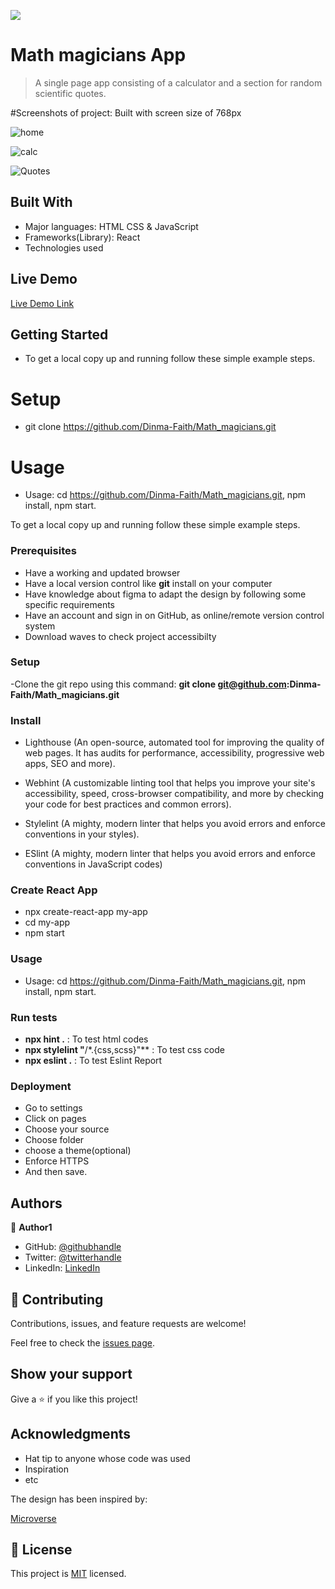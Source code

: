 ![](https://img.shields.io/badge/Microverse-blueviolet)

# Math magicians App

> A single page app consisting of a calculator and a section for random scientific quotes.

#Screenshots of project: Built with screen size of 768px

![home](https://user-images.githubusercontent.com/69027469/171456988-730f326e-816f-4340-9678-558b2d087260.jpeg)

![calc](https://user-images.githubusercontent.com/69027469/171457037-0f2a7562-417f-452a-9f10-54a7c525c78e.jpeg)

![Quotes](https://user-images.githubusercontent.com/69027469/171457130-6ade9ae9-c37a-436b-911e-1862f383bb61.jpeg)


## Built With

- Major languages: HTML CSS & JavaScript
- Frameworks(Library): React
- Technologies used

## Live Demo

[Live Demo Link]([https://livedemo.com](https://the-awesome-dinma-faith-site.netlify.app/calculator))


## Getting Started

- To get a local copy up and running follow these simple example steps.

# Setup
- git clone https://github.com/Dinma-Faith/Math_magicians.git

# Usage
-  Usage: cd <https://github.com/Dinma-Faith/Math_magicians.git>, npm install, npm start.

To get a local copy up and running follow these simple example steps.

### Prerequisites

- Have a working and updated browser
- Have a local version control like **git** install on your computer
- Have knowledge about figma to adapt the design by following some specific requirements
- Have an account and sign in on GitHub, as  online/remote version control system
- Download waves to check project accessibilty

### Setup

-Clone the git repo using this command: **git clone git@github.com:Dinma-Faith/Math_magicians.git**

### Install

- Lighthouse (An open-source, automated tool for improving the quality of web pages. It has audits    for performance, accessibility, progressive web apps, SEO and more).

- Webhint (A customizable linting tool that helps you improve your site's accessibility, speed, cross-browser compatibility, and more by checking your code for best practices and common errors).

- Stylelint (A mighty, modern linter that helps you avoid errors and enforce conventions in your styles).

- ESlint (A mighty, modern linter that helps you avoid errors and enforce conventions in JavaScript codes)

### Create React App

- npx create-react-app my-app
- cd my-app
- npm start

### Usage

-  Usage: cd <https://github.com/Dinma-Faith/Math_magicians.git>, npm install, npm start.

### Run tests

- **npx hint .** : To test html codes
- **npx stylelint "**/\*.{css,scss}"\*\* : To test css code
- **npx eslint .** : To test Eslint Report

### Deployment

- Go to settings
- Click on pages
- Choose your source
- Choose folder
- choose a theme(optional)
- Enforce HTTPS
- And then save.


## Authors

👤 **Author1**

- GitHub: [@githubhandle](https://github.com/Dinma-Faith)
- Twitter: [@twitterhandle](https://twitter.com/phayte_p)
- LinkedIn: [LinkedIn](https://linkedin.com/in/chidinma-faith)

## 🤝 Contributing

Contributions, issues, and feature requests are welcome!

Feel free to check the [issues page](../../issues/).

## Show your support

Give a ⭐️ if you like this project!

## Acknowledgments

- Hat tip to anyone whose code was used
- Inspiration
- etc

The design has been inspired by:

  [Microverse](https://www.microverse.org)

## 📝 License

This project is [MIT](./MIT.md) licensed.
